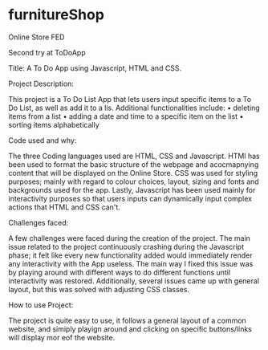 # furnitureShop
Online Store FED 

Second try at ToDoApp

Title: A To Do App using Javascript, HTML and CSS.

Project Description:

This project is a To Do List App that lets users input specific items to a To Do List, as well as add it to a lis. Additional functionalities include: • deleting items from a list • adding a date and time to a specific item on the list • sorting items alphabetically

Code used and why:

The three Coding languages used are HTML, CSS and Javascript. HTMl has been used to format the basic structure of the webpage and acocmapnying content that will be displayed on the Online Store. CSS was used for styling purposes; mainly with regard to colour choices, layout, sizing and fonts and backgrounds used for the app. Lastly, Javascript has been used mainly for interactivity purposes so that users inputs can dynamically input complex actions that HTML and CSS can't.

Challenges faced:

A few challenges were faced during the creation of the project. The main issue related to the project continuously crashing during the Javascript phase; it felt like every new functionality added would immediately render any interactivity with the App useless. The main way I fixed this issue was by playing around with different ways to do different functions until interactivity was restored. Additionally, several issues came up with general layout, but this was solved with adjusting CSS classes.

How to use Project:

The project is quite easy to use, it follows a general layout of a common website, and simiply playign around and clicking on specific buttons/links will display mor eof the website. 
